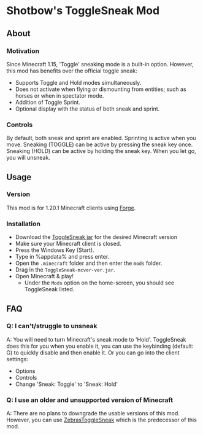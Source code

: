 # Shotbow's ToggleSneak Mod

## About
### Motivation
Since Minecraft 1.15, 'Toggle' sneaking mode is a built-in option. However, this mod has benefits over the official toggle sneak:
- Supports Toggle and Hold modes simultaneously.
- Does not activate when flying or dismounting from entities; such as horses or when in spectator mode.
- Addition of Toggle Sprint.
- Optional display with the status of both sneak and sprint.

### Controls
By default, both sneak and sprint are enabled.
Sprinting is active when you move.
Sneaking (TOGGLE) can be active by pressing the sneak key once.
Sneaking (HOLD) can be active by holding the sneak key. When you let go, you will unsneak.

## Usage
### Version
This mod is for 1.20.1 Minecraft clients using <a href="https://files.minecraftforge.net/net/minecraftforge/forge/">Forge</a>.

### Installation
- Download the <a href="https://github.com/Shotbow/ToggleSneak/releases">ToggleSneak jar</a> for the desired Minecraft version
- Make sure your Minecraft client is closed.
- Press the Windows Key (Start).
- Type in %appdata% and press enter.
- Open the `.minecraft` folder and then enter the `mods` folder.
- Drag in the `ToggleSneak-mcver-ver.jar`.
- Open Minecraft & play!
  - Under the `Mods` option on the home-screen, you should see ToggleSneak listed.

## FAQ
### Q: I can't/struggle to unsneak
A: You will need to turn Minecraft's sneak mode to 'Hold'. ToggleSneak does this for you when you enable it, you can use the keybinding (default: G) to quickly disable and then enable it. Or you can go into the client settings:
- Options
- Controls
- Change 'Sneak: Toggle' to 'Sneak: Hold'

### Q: I use an older and unsupported version of Minecraft
A: There are no plans to downgrade the usable versions of this mod. However, you can use <a href="https://github.com/BlueAnanas/ZebrasToggleSneak/">ZebrasToggleSneak</a> which is the predecessor of this mod.
